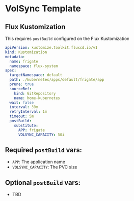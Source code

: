 # VolSync Template

## Flux Kustomization

This requires `postBuild` configured on the Flux Kustomization

```yaml
apiVersion: kustomize.toolkit.fluxcd.io/v1
kind: Kustomization
metadata:
  name: frigate
  namespace: flux-system
spec:
  targetNamespace: default
  path: ./kubernetes/apps/default/frigate/app
  prune: true
  sourceRef:
    kind: GitRepository
    name: home-kubernetes
  wait: false
  interval: 30m
  retryInterval: 1m
  timeout: 5m
  postBuild:
    substitute:
      APP: frigate
      VOLSYNC_CAPACITY: 5Gi
```

## Required `postBuild` vars:

- `APP`: The application name
- `VOLSYNC_CAPACITY`: The PVC size

## Optional `postBuild` vars:

- TBD
